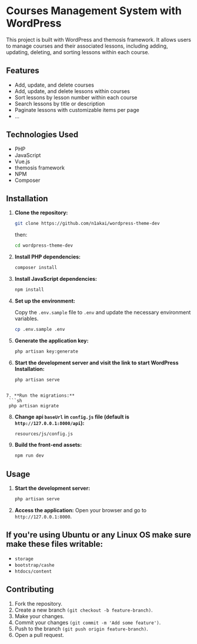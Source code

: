 # Courses Management System with WordPress

This project is built with WordPress and themosis framework. It allows users to manage courses and their associated
lessons, including adding, updating, deleting, and sorting lessons within each course.

## Features

- Add, update, and delete courses
- Add, update, and delete lessons within courses
- Sort lessons by lesson number within each course
- Search lessons by title or description
- Paginate lessons with customizable items per page
- ...

## Technologies Used

- PHP
- JavaScript
- Vue.js
- themosis framework
- NPM
- Composer

## Installation

1. **Clone the repository:**

   ```sh
   git clone https://github.com/n1akai/wordpress-theme-dev
   ```
   then:
   ```sh
   cd wordpress-theme-dev
   ```

2. **Install PHP dependencies:**

   ```sh
   composer install
   ```

3. **Install JavaScript dependencies:**

   ```sh
   npm install
   ```

4. **Set up the environment:**

   Copy the `.env.sample` file to `.env` and update the necessary environment variables.
    ```sh
    cp .env.sample .env
   ```
   
5. **Generate the application key:**
    ```sh
    php artisan key:generate
   ```

 6. **Start the development server and visit the link to start WordPress Installation:**
    ```sh
    php artisan serve
   ```
   
7. **Run the migrations:**
    ```sh
    php artisan migrate
   ```

8. **Change api `baseUrl` in `config.js` file (default is `http://127.0.0.1:8000/api`):**
    ```sh
    resources/js/config.js
   ```

9. **Build the front-end assets:**
    ```sh
    npm run dev
   ```

## Usage

1. **Start the development server:**
    ```sh
    php artisan serve
   ```
   
2. **Access the application:**
   Open your browser and go to `http://127.0.0.1:8000`.

 ## If you're using Ubuntu or any Linux OS make sure make these files writable:
 - `storage`
 - `bootstrap/cashe`
 - `htdocs/content`

## Contributing

1. Fork the repository.
2. Create a new branch `(git checkout -b feature-branch)`.
3. Make your changes.
4. Commit your changes `(git commit -m 'Add some feature')`.
5. Push to the branch `(git push origin feature-branch)`.
6. Open a pull request.
